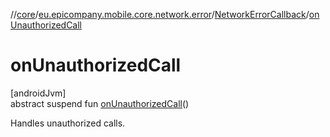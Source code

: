 //[core](../../../index.md)/[eu.epicompany.mobile.core.network.error](../index.md)/[NetworkErrorCallback](index.md)/[onUnauthorizedCall](on-unauthorized-call.md)

# onUnauthorizedCall

[androidJvm]\
abstract suspend fun [onUnauthorizedCall](on-unauthorized-call.md)()

Handles unauthorized calls.
